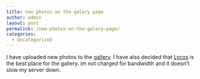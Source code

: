 ```yaml
---
title: new photos on the galary page
author: admin
layout: post
permalink: /new-photos-on-the-galary-page/
categories:
  - Uncategorized
---
```

I have uploaded new photos to the [gallery][1]. I have also decided that [Lycos][2] is the best place for the gallery. im not charged for bandwidth and it doesn&#8217;t slow my server down.

 [1]: http://members.lycos.co.uk/lsmartman/photos/index.php?g=Computers/upgrade-20030506
 [2]: http://www.lycos.co.uk